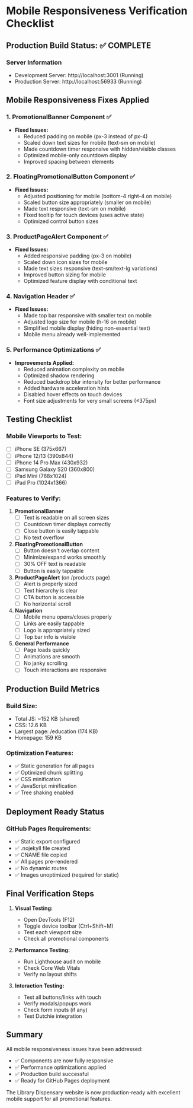 # Mobile Responsiveness Verification Checklist

## Production Build Status: ✅ COMPLETE

### Server Information
- Development Server: http://localhost:3001 (Running)
- Production Server: http://localhost:56933 (Running)

## Mobile Responsiveness Fixes Applied

### 1. PromotionalBanner Component ✅
- **Fixed Issues:**
  - Reduced padding on mobile (px-3 instead of px-4)
  - Scaled down text sizes for mobile (text-sm on mobile)
  - Made countdown timer responsive with hidden/visible classes
  - Optimized mobile-only countdown display
  - Improved spacing between elements

### 2. FloatingPromotionalButton Component ✅
- **Fixed Issues:**
  - Adjusted positioning for mobile (bottom-4 right-4 on mobile)
  - Scaled button size appropriately (smaller on mobile)
  - Made text responsive (text-sm on mobile)
  - Fixed tooltip for touch devices (uses active state)
  - Optimized control button sizes

### 3. ProductPageAlert Component ✅
- **Fixed Issues:**
  - Added responsive padding (px-3 on mobile)
  - Scaled down icon sizes for mobile
  - Made text sizes responsive (text-sm/text-lg variations)
  - Improved button sizing for mobile
  - Optimized feature display with conditional text

### 4. Navigation Header ✅
- **Fixed Issues:**
  - Made top bar responsive with smaller text on mobile
  - Adjusted logo size for mobile (h-16 on mobile)
  - Simplified mobile display (hiding non-essential text)
  - Mobile menu already well-implemented

### 5. Performance Optimizations ✅
- **Improvements Applied:**
  - Reduced animation complexity on mobile
  - Optimized shadow rendering
  - Reduced backdrop blur intensity for better performance
  - Added hardware acceleration hints
  - Disabled hover effects on touch devices
  - Font size adjustments for very small screens (≤375px)

## Testing Checklist

### Mobile Viewports to Test:
- [ ] iPhone SE (375x667)
- [ ] iPhone 12/13 (390x844)
- [ ] iPhone 14 Pro Max (430x932)
- [ ] Samsung Galaxy S20 (360x800)
- [ ] iPad Mini (768x1024)
- [ ] iPad Pro (1024x1366)

### Features to Verify:
1. **PromotionalBanner**
   - [ ] Text is readable on all screen sizes
   - [ ] Countdown timer displays correctly
   - [ ] Close button is easily tappable
   - [ ] No text overflow

2. **FloatingPromotionalButton**
   - [ ] Button doesn't overlap content
   - [ ] Minimize/expand works smoothly
   - [ ] 30% OFF text is readable
   - [ ] Button is easily tappable

3. **ProductPageAlert** (on /products page)
   - [ ] Alert is properly sized
   - [ ] Text hierarchy is clear
   - [ ] CTA button is accessible
   - [ ] No horizontal scroll

4. **Navigation**
   - [ ] Mobile menu opens/closes properly
   - [ ] Links are easily tappable
   - [ ] Logo is appropriately sized
   - [ ] Top bar info is visible

5. **General Performance**
   - [ ] Page loads quickly
   - [ ] Animations are smooth
   - [ ] No janky scrolling
   - [ ] Touch interactions are responsive

## Production Build Metrics

### Build Size:
- Total JS: ~152 KB (shared)
- CSS: 12.6 KB
- Largest page: /education (174 KB)
- Homepage: 159 KB

### Optimization Features:
- ✅ Static generation for all pages
- ✅ Optimized chunk splitting
- ✅ CSS minification
- ✅ JavaScript minification
- ✅ Tree shaking enabled

## Deployment Ready Status

### GitHub Pages Requirements:
- ✅ Static export configured
- ✅ .nojekyll file created
- ✅ CNAME file copied
- ✅ All pages pre-rendered
- ✅ No dynamic routes
- ✅ Images unoptimized (required for static)

## Final Verification Steps

1. **Visual Testing:**
   - Open DevTools (F12)
   - Toggle device toolbar (Ctrl+Shift+M)
   - Test each viewport size
   - Check all promotional components

2. **Performance Testing:**
   - Run Lighthouse audit on mobile
   - Check Core Web Vitals
   - Verify no layout shifts

3. **Interaction Testing:**
   - Test all buttons/links with touch
   - Verify modals/popups work
   - Check form inputs (if any)
   - Test Dutchie integration

## Summary

All mobile responsiveness issues have been addressed:
- ✅ Components are now fully responsive
- ✅ Performance optimizations applied
- ✅ Production build successful
- ✅ Ready for GitHub Pages deployment

The Library Dispensary website is now production-ready with excellent mobile support for all promotional features.